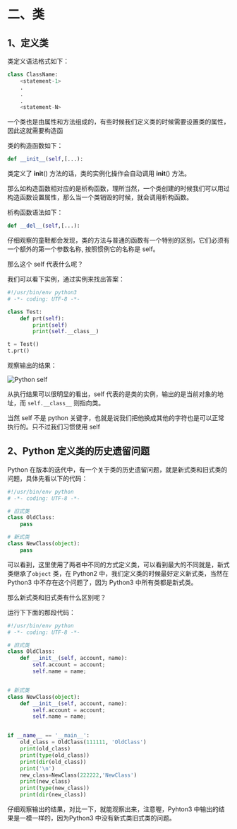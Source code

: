# 二、类 #

## 1、定义类 ##

类定义语法格式如下：

```python
class ClassName:
    <statement-1>
    .
    .
    .
    <statement-N>
```

一个类也是由属性和方法组成的，有些时候我们定义类的时候需要设置类的属性，因此这就需要构造函

类的构造函数如下：

```python
def __init__(self,[...):
```

类定义了 __init__() 方法的话，类的实例化操作会自动调用 __init__() 方法。

那么如构造函数相对应的是析构函数，理所当然，一个类创建的时候我们可以用过构造函数设置属性，那么当一个类销毁的时候，就会调用析构函数。

析构函数语法如下：

```python
def __del__(self,[...):
```

仔细观察的童鞋都会发现，类的方法与普通的函数有一个特别的区别，它们必须有一个额外的第一个参数名称, 按照惯例它的名称是 self。

那么这个 self 代表什么呢？

我们可以看下实例，通过实例来找出答案：

```python
#!/usr/bin/env python3
# -*- coding: UTF-8 -*-

class Test:
    def prt(self):
        print(self)
        print(self.__class__)

t = Test()
t.prt()
```

观察输出的结果：

![Python self](https://user-gold-cdn.xitu.io/2017/7/30/933b74a7ae0e312c40806ea8dad092d4)

从执行结果可以很明显的看出，self 代表的是类的实例，输出的是当前对象的地址，而 `self.__class__` 则指向类。

当然 self 不是 python 关键字，也就是说我们把他换成其他的字符也是可以正常执行的。只不过我们习惯使用 self

## 2、Python 定义类的历史遗留问题 ##

Python  在版本的迭代中，有一个关于类的历史遗留问题，就是新式类和旧式类的问题，具体先看以下的代码：

```python
#!/usr/bin/env python
# -*- coding: UTF-8 -*-

# 旧式类
class OldClass:
    pass

# 新式类
class NewClass(object):
    pass

```

可以看到，这里使用了两者中不同的方式定义类，可以看到最大的不同就是，新式类继承了`object` 类，在 Python2 中，我们定义类的时候最好定义新式类，当然在 Python3 中不存在这个问题了，因为 Python3 中所有类都是新式类。

那么新式类和旧式类有什么区别呢？

运行下下面的那段代码：

```python
#!/usr/bin/env python
# -*- coding: UTF-8 -*-

# 旧式类
class OldClass:
    def __init__(self, account, name):
        self.account = account;
        self.name = name;


# 新式类
class NewClass(object):
    def __init__(self, account, name):
        self.account = account;
        self.name = name;


if __name__ == '__main__':
    old_class = OldClass(111111, 'OldClass')
    print(old_class)
    print(type(old_class))
    print(dir(old_class))
    print('\n')
    new_class=NewClass(222222,'NewClass')
    print(new_class)
    print(type(new_class))
    print(dir(new_class))

``` 


仔细观察输出的结果，对比一下，就能观察出来，注意喔，Pyhton3 中输出的结果是一模一样的，因为Python3 中没有新式类旧式类的问题。

